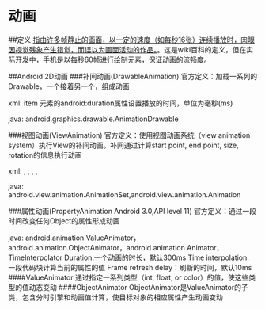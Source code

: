 # 动画
##定义
[指由许多帧静止的画面，以一定的速度（如每秒16张）连续播放时，肉眼因视觉残象产生错觉，而误以为画面活动的作品。](https://zh.wikipedia.org/wiki/动画)。这是wiki百科的定义，但在实际开发中，手机是以每秒60帧进行绘制元素，保证动画的流畅度。

##Android 2D动画
###补间动画(DrawableAnimation)
官方定义：加载一系列的Drawable，一个接着另一个，组成动画

xml:
<animation-list>
item 元素的android:duration属性设置播放的时间，单位为毫秒(ms)

java:
android.graphics.drawable.AnimationDrawable

###视图动画(ViewAnimation)
官方定义：使用视图动画系统（view animation system）执行View的补间动画。补间通过计算start point, end point, size, rotation的信息执行动画

xml:
<alpha>, <scale>, <translate>, <rotate>,<set>

java:
android.view.animation.AnimationSet,android.view.animation.Animation

###属性动画(PropertyAnimation Android 3.0,API level 11)
官方定义：通过一段时间改变任何Object的属性形成动画

java:
android.animation.ValueAnimator，android.animation.ObjectAnimator，android.animation.Animator，TimeInterpolator
Duration:一个动画的时长，默认300ms
Time interpolation: 一段代码块计算当前的属性的值
Frame refresh delay：刷新的时间，默认10ms
####ValueAnimator
通过指定一系列类型（int, float, or color）的值，使这些类型的值动态变动
####ObjectAnimator
ObjectAnimator是ValueAnimator的子类，包含分时引擎和动画值计算，使目标对象的相应属性产生动画变动
